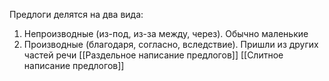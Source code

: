 Предлоги делятся на два вида:
1. Непроизводные (из-под, из-за между, через). Обычно маленькие
2. Производные (благодаря, согласно, вследствие). Пришли из других частей речи
[[Раздельное написание предлогов]] 
[[Слитное написание предлогов]] 